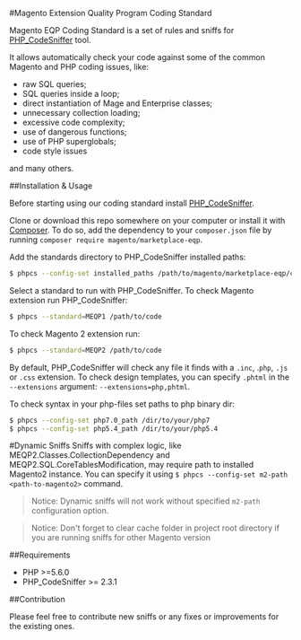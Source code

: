 #Magento Extension Quality Program Coding Standard

Magento EQP Coding Standard is a set of rules and sniffs for [PHP_CodeSniffer](https://github.com/squizlabs/PHP_CodeSniffer) tool.

It allows automatically check your code against some of the common Magento and PHP coding issues, like:
- raw SQL queries;
- SQL queries inside a loop;
- direct instantiation of Mage and Enterprise classes;
- unnecessary collection loading;
- excessive code complexity;
- use of dangerous functions;
- use of PHP superglobals;
- code style issues

and many others.

##Installation & Usage

Before starting using our coding standard install [PHP_CodeSniffer](https://github.com/squizlabs/PHP_CodeSniffer).

Clone or download this repo somewhere on your computer or install it with [Composer](http://getcomposer.org/).
To do so, add the dependency to your `composer.json` file by running `composer require magento/marketplace-eqp`.

Add the standards directory to PHP_CodeSniffer installed paths:
```sh
$ phpcs --config-set installed_paths /path/to/magento/marketplace-eqp/coding/standard
```

Select a standard to run with PHP_CodeSniffer. To check Magento extension run PHP_CodeSniffer:
```sh
$ phpcs --standard=MEQP1 /path/to/code
```
To check Magento 2 extension run:
```sh
$ phpcs --standard=MEQP2 /path/to/code
```
By default, PHP_CodeSniffer will check any file it finds with a `.inc`, .`php`, `.js` or `.css` extension. To check design templates, you can specify `.phtml` in the `--extensions` argument: `--extensions=php,phtml`.

To check syntax in your php-files set paths to php binary dir:
```sh
$ phpcs --config-set php7.0_path /dir/to/your/php7
$ phpcs --config-set php5.4_path /dir/to/your/php5.4
```
#Dynamic Sniffs
Sniffs with complex logic, like MEQP2.Classes.CollectionDependency and MEQP2.SQL.CoreTablesModification, may require path to installed Magento2 instance. You can specify it using ```$ phpcs --config-set m2-path <path-to-magento2>``` command.

>Notice: Dynamic sniffs will not work without specified ```m2-path``` configuration option.

>Notice: Don't forget to clear cache folder in project root directory if you are running sniffs for other Magento version

##Requirements

* PHP >=5.6.0
* PHP_CodeSniffer >= 2.3.1

##Contribution

Please feel free to contribute new sniffs or any fixes or improvements for the existing ones.
